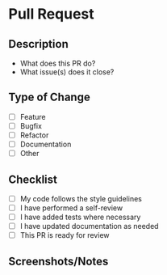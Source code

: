 # Pull Request

## Description
- What does this PR do?
- What issue(s) does it close?

## Type of Change
- [ ] Feature
- [ ] Bugfix
- [ ] Refactor
- [ ] Documentation
- [ ] Other

## Checklist
- [ ] My code follows the style guidelines
- [ ] I have performed a self-review
- [ ] I have added tests where necessary
- [ ] I have updated documentation as needed
- [ ] This PR is ready for review

## Screenshots/Notes
